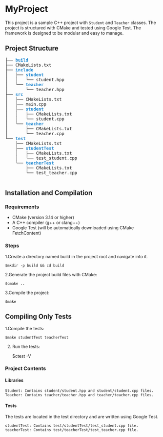 # MyProject
This project is a sample C++ project with `Student` and `Teacher` classes. The project is structured with CMake and tested using Google Test.
The framework is designed to be modular and easy to manage.

## Project Structure



<pre>├── <font color="#268BD2"><b>build</b></font>
├── CMakeLists.txt
├── <font color="#268BD2"><b>include</b></font>
│   ├── <font color="#268BD2"><b>student</b></font>
│   │   └── student.hpp
│   └── <font color="#268BD2"><b>teacher</b></font>
│       └── teacher.hpp
├── <font color="#268BD2"><b>src</b></font>
│   ├── CMakeLists.txt
│   ├── main.cpp
│   ├── <font color="#268BD2"><b>student</b></font>
│   │   ├── CMakeLists.txt
│   │   └── student.cpp
│   └── <font color="#268BD2"><b>teacher</b></font>
│       ├── CMakeLists.txt
│       └── teacher.cpp
└── <font color="#268BD2"><b>test</b></font>
    ├── CMakeLists.txt
    ├── <font color="#268BD2"><b>studentTest</b></font>
    │   ├── CMakeLists.txt
    │   └── test_student.cpp
    └── <font color="#268BD2"><b>teacherTest</b></font>
        ├── CMakeLists.txt
        └── test_teacher.cpp

</pre>
## Installation and Compilation
### Requirements
- CMake (version 3.14 or higher)
- A C++ compiler (g++ or clang++)
- Google Test (will be automatically downloaded using CMake FetchContent)

### Steps
1.Create a directory named build in the project root and navigate into it.

    $mkdir -p build && cd build

2.Generate the project build files with CMake:

    $cmake ..

3.Compile the project:

    $make 

## Compiling Only Tests

1.Compile the tests:

    $make studentTest teacherTest

2. Run the tests:


    $ctest -V


### Project Contents
#### Libraries

    Student: Contains student/student.hpp and student/student.cpp files.
    Teacher: Contains teacher/teacher.hpp and teacher/teacher.cpp files.


####  Tests

The tests are located in the test directory and are written using Google Test.

    studentTest: Contains test/studentTest/test_student.cpp file.
    teacherTest: Contains test/teacherTest/test_teacher.cpp file.

